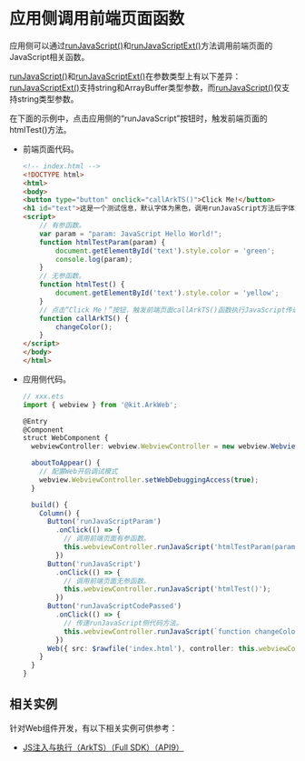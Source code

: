 # 应用侧调用前端页面函数

应用侧可以通过[runJavaScript()](../reference/apis-arkweb/js-apis-webview.md#runjavascript)和[runJavaScriptExt()](../reference/apis-arkweb/js-apis-webview.md#runjavascriptext10)方法调用前端页面的JavaScript相关函数。

[runJavaScript()](../reference/apis-arkweb/js-apis-webview.md#runjavascript)和[runJavaScriptExt()](../reference/apis-arkweb/js-apis-webview.md#runjavascriptext10)在参数类型上有以下差异：[runJavaScriptExt()](../reference/apis-arkweb/js-apis-webview.md#runjavascriptext10)支持string和ArrayBuffer类型参数，而[runJavaScript()](../reference/apis-arkweb/js-apis-webview.md#runjavascript)仅支持string类型参数。

在下面的示例中，点击应用侧的“runJavaScript”按钮时，触发前端页面的htmlTest()方法。

- 前端页面代码。

  ```html
  <!-- index.html -->
  <!DOCTYPE html>
  <html>
  <body>
  <button type="button" onclick="callArkTS()">Click Me!</button>
  <h1 id="text">这是一个测试信息，默认字体为黑色，调用runJavaScript方法后字体为黄色、调用runJavaScriptParam方法后字体为绿色、调用runJavaScriptCodePassed方法后字体为红色</h1>
  <script>
      // 有参函数。
      var param = "param: JavaScript Hello World!";
      function htmlTestParam(param) {
          document.getElementById('text').style.color = 'green';
          console.log(param);
      }
      // 无参函数。
      function htmlTest() {
          document.getElementById('text').style.color = 'yellow';
      }
      // 点击“Click Me！”按钮，触发前端页面callArkTS()函数执行JavaScript传递的代码。
      function callArkTS() {
          changeColor();
      }
  </script>
  </body>
  </html>
  ```


- 应用侧代码。

  ```ts
  // xxx.ets
  import { webview } from '@kit.ArkWeb';

  @Entry
  @Component
  struct WebComponent {
    webviewController: webview.WebviewController = new webview.WebviewController();

    aboutToAppear() {
      // 配置Web开启调试模式
      webview.WebviewController.setWebDebuggingAccess(true);
    }

    build() {
      Column() {
        Button('runJavaScriptParam')
          .onClick(() => {
            // 调用前端页面有参函数。
            this.webviewController.runJavaScript('htmlTestParam(param)');
          })
        Button('runJavaScript')
          .onClick(() => {
            // 调用前端页面无参函数。
            this.webviewController.runJavaScript('htmlTest()');
          })
        Button('runJavaScriptCodePassed')
          .onClick(() => {
            // 传递runJavaScript侧代码方法。
            this.webviewController.runJavaScript(`function changeColor(){document.getElementById('text').style.color = 'red'}`);
          })
        Web({ src: $rawfile('index.html'), controller: this.webviewController })
      }
    }
  }
  ```

## 相关实例

针对Web组件开发，有以下相关实例可供参考：

- [JS注入与执行（ArkTS）（Full SDK）（API9）](https://gitee.com/openharmony/applications_app_samples/tree/master/code/BasicFeature/Web/RunJsInWeb)